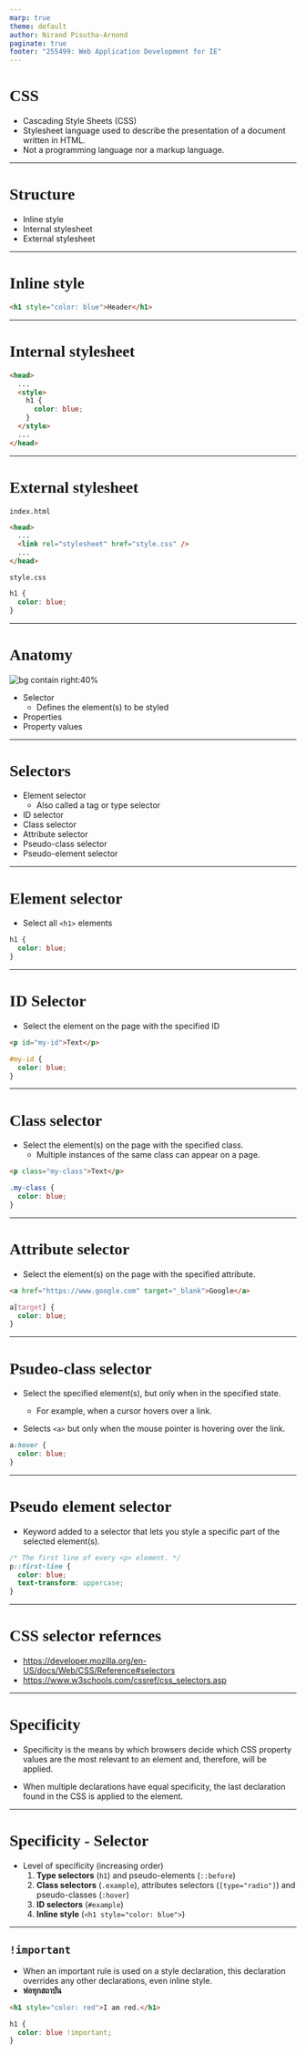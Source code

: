 ```yaml
---
marp: true
theme: default
author: Nirand Pisutha-Arnond
paginate: true
footer: "255499: Web Application Development for IE"
---
```


<style>
    :root {
    font-family: kanit light;
}
h1 {
  font-family: kanit regular
}
</style>

# CSS

- Cascading Style Sheets (CSS)
- Stylesheet language used to describe the presentation of a document written in HTML.
- Not a programming language nor a markup language.

---

# Structure

- Inline style
- Internal stylesheet
- External stylesheet

---

# Inline style

```html
<h1 style="color: blue">Header</h1>
```

---

# Internal stylesheet

```html
<head>
  ...
  <style>
    h1 {
      color: blue;
    }
  </style>
  ...
</head>
```

---

# External stylesheet

`index.html`

```html
<head>
  ...
  <link rel="stylesheet" href="style.css" />
  ...
</head>
```

`style.css`

```css
h1 {
  color: blue;
}
```

---

# Anatomy

![bg contain right:40%](./img/css_dec.png)

- Selector
  - Defines the element(s) to be styled
- Properties
- Property values

---

# Selectors

- Element selector
  - Also called a tag or type selector
- ID selector
- Class selector
- Attribute selector
- Pseudo-class selector
- Pseudo-element selector

---

# Element selector

- Select all `<h1>` elements

```css
h1 {
  color: blue;
}
```

---

# ID Selector

- Select the element on the page with the specified ID

```html
<p id="my-id">Text</p>
```

```css
#my-id {
  color: blue;
}
```

---

# Class selector

- Select the element(s) on the page with the specified class.
  - Multiple instances of the same class can appear on a page.

```html
<p class="my-class">Text</p>
```

```css
.my-class {
  color: blue;
}
```

---

# Attribute selector

- Select the element(s) on the page with the specified attribute.

```html
<a href="https://www.google.com" target="_blank">Google</a>
```

```css
a[target] {
  color: blue;
}
```

---

# Psudeo-class selector

- Select the specified element(s), but only when in the specified state.

  - For example, when a cursor hovers over a link.

- Selects `<a>` but only when the mouse pointer is hovering over the link.

```css
a:hover {
  color: blue;
}
```

---

# Pseudo element selector

- Keyword added to a selector that lets you style a specific part of the selected element(s).

```css
/* The first line of every <p> element. */
p::first-line {
  color: blue;
  text-transform: uppercase;
}
```

---

# CSS selector refernces

- https://developer.mozilla.org/en-US/docs/Web/CSS/Reference#selectors
- https://www.w3schools.com/cssref/css_selectors.asp

---

# Specificity

- Specificity is the means by which browsers decide which CSS property values are the most relevant to an element and, therefore, will be applied.

- When multiple declarations have equal specificity, the last declaration found in the CSS is applied to the element.

---

# Specificity - Selector

- Level of specificity (increasing order)
  1. **Type selectors** (`h1`) and pseudo-elements (`::before`)
  2. **Class selectors** (`.example`), attributes selectors (`[type="radio"]`) and pseudo-classes (`:hover`)
  3. **ID selectors** (`#example`)
  4. **Inline style** (`<h1 style="color: blue">`)

---

## `!important`

- When an important rule is used on a style declaration, this declaration overrides any other declarations, even inline style.
- **พ่อทุกสถาบัน**

```html
<h1 style="color: red">I am red.</h1>
```

```css
h1 {
  color: blue !important;
}
```
